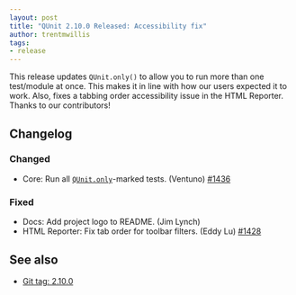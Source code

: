 ```yaml
---
layout: post
title: "QUnit 2.10.0 Released: Accessibility fix"
author: trentmwillis
tags:
- release
---
```


This release updates `QUnit.only()` to allow you to run more than one test/module at once. This makes it in line with how our users expected it to work. Also, fixes a tabbing order accessibility issue in the HTML Reporter. Thanks to our contributors!

## Changelog

### Changed

* Core: Run all [`QUnit.only`](https://qunitjs.com/api/QUnit/test.only/)-marked tests. (Ventuno) [#1436](https://github.com/qunitjs/qunit/pull/1436)

### Fixed

* Docs: Add project logo to README. (Jim Lynch)
* HTML Reporter: Fix tab order for toolbar filters. (Eddy Lu) [#1428](https://github.com/qunitjs/qunit/issues/1428)

## See also

* [Git tag: 2.10.0](https://github.com/qunitjs/qunit/releases/tag/2.10.0)
